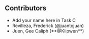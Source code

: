 ## Contributors

* Add your name here in Task C
* Revilleza, Frederick (@juantojuan)
* Juen, Gee Caliph (\*\*@Klipwen\*\*)
